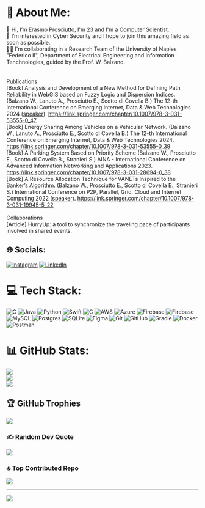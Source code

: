 # 💫 About Me:
👋 Hi, I’m Erasmo Prosciutto, I'm 23 and I'm a Computer Scientist.<br>👀 I’m interested in Cyber Security and I hope to join this amazing field as soon as possible.<br>👨‍💻 I'm collaborating in a Research Team of the University of Naples "Federico II", Department of Electrical Engineering and Information Tenchnologies, guided by the Prof. W. Balzano.<br><br><br>Publications<br>[Book] Analysis and Development of a New Method for Defining Path Reliability in WebGIS based on Fuzzy Logic and Dispersion Indices. (Balzano W., Lanuto A., Prosciutto E., Scotto di Covella B.) The 12-th International Conference on Emerging Internet, Data & Web Technologies 2024 (<ins>speaker</ins>). https://link.springer.com/chapter/10.1007/978-3-031-53555-0_47<br>[Book] Energy Sharing Among Vehicles on a Vehicular Network. (Balzano W., Lanuto A., Prosciutto E., Scotto di Covella B.) The 12-th International Conference on Emerging Internet, Data & Web Technologies 2024. https://link.springer.com/chapter/10.1007/978-3-031-53555-0_39<br>[Book] A Parking System Based on Priority Scheme (Balzano W., Prosciutto E., Scotto di Covella B., Stranieri S.)                                            AINA - International Conference on Advanced Information Networking and Applications 2023. https://link.springer.com/chapter/10.1007/978-3-031-28694-0_38 <br>[Book] A Resource Allocation Technique for VANETs Inspired to the Banker’s Algorithm. (Balzano W., Prosciutto E., Scotto di Covella B., Stranieri S.) International Conference on P2P, Parallel, Grid, Cloud and Internet Computing 2022 (<ins>speaker</ins>). https://link.springer.com/chapter/10.1007/978-3-031-19945-5_22<br><br>Collaborations<br>[Article] HurryUp: a tool to synchronize the traveling pace of participants involved in shared events.


## 🌐 Socials:
[![Instagram](https://img.shields.io/badge/Instagram-%23E4405F.svg?logo=Instagram&logoColor=white)](https://instagram.com/erasmo_prosciutto) [![LinkedIn](https://img.shields.io/badge/LinkedIn-%230077B5.svg?logo=linkedin&logoColor=white)](https://linkedin.com/in/erasmo-prosciutto) 

# 💻 Tech Stack:
![C](https://img.shields.io/badge/c-%2300599C.svg?style=for-the-badge&logo=c&logoColor=white) ![Java](https://img.shields.io/badge/java-%23ED8B00.svg?style=for-the-badge&logo=openjdk&logoColor=white) ![Python](https://img.shields.io/badge/python-3670A0?style=for-the-badge&logo=python&logoColor=ffdd54) ![Swift](https://img.shields.io/badge/swift-F54A2A?style=for-the-badge&logo=swift&logoColor=white) ![C](https://img.shields.io/badge/c-%2300599C.svg?style=for-the-badge&logo=c&logoColor=white) ![AWS](https://img.shields.io/badge/AWS-%23FF9900.svg?style=for-the-badge&logo=amazon-aws&logoColor=white) ![Azure](https://img.shields.io/badge/azure-%230072C6.svg?style=for-the-badge&logo=microsoftazure&logoColor=white) ![Firebase](https://img.shields.io/badge/firebase-%23039BE5.svg?style=for-the-badge&logo=firebase) ![Firebase](https://img.shields.io/badge/firebase-a08021?style=for-the-badge&logo=firebase&logoColor=ffcd34) ![MySQL](https://img.shields.io/badge/mysql-4479A1.svg?style=for-the-badge&logo=mysql&logoColor=white) ![Postgres](https://img.shields.io/badge/postgres-%23316192.svg?style=for-the-badge&logo=postgresql&logoColor=white) ![SQLite](https://img.shields.io/badge/sqlite-%2307405e.svg?style=for-the-badge&logo=sqlite&logoColor=white) ![Figma](https://img.shields.io/badge/figma-%23F24E1E.svg?style=for-the-badge&logo=figma&logoColor=white) ![Git](https://img.shields.io/badge/git-%23F05033.svg?style=for-the-badge&logo=git&logoColor=white) ![GitHub](https://img.shields.io/badge/github-%23121011.svg?style=for-the-badge&logo=github&logoColor=white) ![Gradle](https://img.shields.io/badge/Gradle-02303A.svg?style=for-the-badge&logo=Gradle&logoColor=white) ![Docker](https://img.shields.io/badge/docker-%230db7ed.svg?style=for-the-badge&logo=docker&logoColor=white) ![Postman](https://img.shields.io/badge/Postman-FF6C37?style=for-the-badge&logo=postman&logoColor=white)
# 📊 GitHub Stats:
![](https://github-readme-stats.vercel.app/api?username=CS-Era&theme=dark&hide_border=false&include_all_commits=true&count_private=false)<br/>
![](https://github-readme-streak-stats.herokuapp.com/?user=CS-Era&theme=dark&hide_border=false)<br/>
![](https://github-readme-stats.vercel.app/api/top-langs/?username=CS-Era&theme=dark&hide_border=false&include_all_commits=true&count_private=false&layout=compact)

## 🏆 GitHub Trophies
![](https://github-profile-trophy.vercel.app/?username=CS-Era&theme=radical&no-frame=false&no-bg=false&margin-w=4)

### ✍️ Random Dev Quote
![](https://quotes-github-readme.vercel.app/api?type=vetical&theme=gruvbox)

### 🔝 Top Contributed Repo
![](https://github-contributor-stats.vercel.app/api?username=CS-Era&limit=5&theme=dark&combine_all_yearly_contributions=true)

---
[![](https://visitcount.itsvg.in/api?id=CS-Era&icon=0&color=0)](https://visitcount.itsvg.in)

<!-- Proudly created with GPRM ( https://gprm.itsvg.in ) -->
